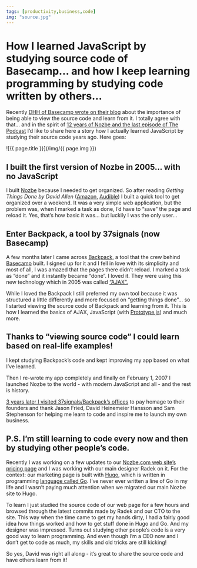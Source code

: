 ```yaml
---
tags: [productivity,business,code]
img: "source.jpg"
---
```


# How I learned JavaScript by studying source code of Basecamp... and how I keep learning programming by studying code written by others...

Recently [DHH of Basecamp wrote on their blog](https://m.signalvnoise.com/paying-tribute-to-the-web-with-view-source/) about the importance of being able to view the source code and learn from it. I totally agree with that... and in the spirit of [12 years of Nozbe and the last episode of The Podcast](/podcast-174) I’d like to share here a story how I actually learned JavaScript by studying their source code years ago. Here goes:
 
<!--More-->

![{{ page.title }}](/img/{{ page.img }})

## I built the first version of Nozbe in 2005... with no JavaScript

I built [Nozbe][n] because I needed to get organized. So after reading *Getting Things Done by David Allen* ([Amazon](https://www.amazon.com/dp/0143126563?tag=sliwinski-20), [Audible](https://www.audible.com/pd/B01B6WSMHI?tag=sliwinski-20)) I built a quick tool to get organized over a weekend. It was a very simple web application, but the problem was, when I marked a task as done, I’d have to “save” the page and reload it. Yes, that’s how basic it was... but luckily I was the only user...

## Enter Backpack, a tool by 37signals (now Basecamp)

A few months later I came across [Backpack](http://backpackit.com), a tool that the crew behind [Basecamp](http://Basecamp.com) built. I signed up for it and I fell in love with its simplicity and most of all, I was amazed that the pages there didn’t reload. I marked a task as “done” and it instantly became “done”. I loved it. They were using this new technology which in 2005 was called [“AJAX”.](https://en.m.wikipedia.org/wiki/Ajax_(programming))

While I loved the Backpack I still preferred my own tool because it was structured a little differently and more focused on “getting things done”... so I started viewing the source code of Backpack and learning from it. This is how I learned the basics of AJAX, JavaScript (with [Prototype.js](http://prototypejs.org)) and much more.

## Thanks to “viewing source code” I could learn based on real-life examples!

I kept studying Backpack’s code and kept improving my app based on what I’ve learned. 

Then I re-wrote my app completely and finally on February 1, 2007 I launched Nozbe to the world - with modern JavaScript and all - and the rest is history.

[3 years later I visited 37signals/Backpack’s offices](https://sliwinski.com/jason-fried-of-37signals-interviewed-for-productive-magazine-8/) to pay homage to their founders and thank Jason Fried, David Heinemeier Hansson and Sam Stephenson for helping me learn to code and inspire me to launch my own business.

## P.S. I’m still learning to code every now and then by studying other people’s code.

Recently I was working on a few updates to our [Nozbe.com web site’s pricing page](https://nozbe.com/pricing) and I was working with our main designer Radek on it. For the context: our marketing page is built with [Hugo](https://gohugo.io), which is written in programming [language called Go](https://golang.org). I’ve never ever written a line of Go in my life and I wasn’t paying much attention when we migrated our main Nozbe site to Hugo.

To learn I just studied the source code of our web page for a few hours and browsed through the latest commits made by Radek and our CTO to the site. This way when the time came to get my hands dirty, I had a fairly good idea how things worked and how to get stuff done in Hugo and Go. And my designer was impressed. Turns out studying other people’s code is a very good way to learn programming. And even though I’m a CEO now and I don’t get to code as much, my skills and old tricks are still kicking!

So yes, David was right all along - it’s great to share the source code and have others learn from it!


[n]: https://michael.gratis/nozbe
[p]: /podcast